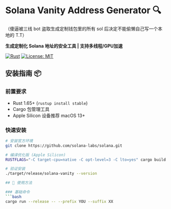 # Solana Vanity Address Generator 🔍
（傻逼被三线 bot 盗取生成定制钱包里的所有 sol 后决定不能偷懒自己写一个本地的 T.T） 

**生成定制化 Solana 地址的安全工具 | 支持多线程/GPU加速**

[![Rust](https://img.shields.io/badge/Rust-1.65%2B-orange)](https://www.rust-lang.org)
[![License: MIT](https://img.shields.io/badge/License-MIT-yellow.svg)](LICENSE)

## 安装指南 📦

### 前置要求
- Rust 1.65+ (`rustup install stable`)
- Cargo 包管理工具
- Apple Silicon 设备推荐 macOS 13+

### 快速安装
```bash
# 安装官方环境
git clone https://github.com/solana-labs/solana.git

# 编译优化版 (Apple Silicon)
RUSTFLAGS="-C target-cpu=native -C opt-level=3 -C lto=yes" cargo build --release

# 验证安装
./target/release/solana-vanity --version

## 🚀 使用方法

### 基础命令
```bash
cargo run --release -- --prefix YOU --suffix XX
```

